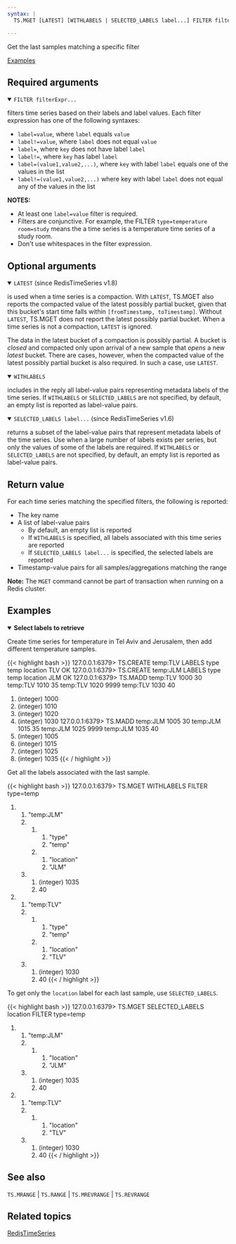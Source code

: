```yaml
---
syntax: |
  TS.MGET [LATEST] [WITHLABELS | SELECTED_LABELS label...] FILTER filterExpr...

---
```


Get the last samples matching a specific filter

[Examples](#examples)

## Required arguments

<details open>
<summary><code>FILTER filterExpr...</code></summary> 

filters time series based on their labels and label values. Each filter expression has one of the following syntaxes:

  - `label=value`, where `label` equals `value`
  - `label!=value`, where `label` does not equal `value`
  - `label=`, where `key` does not have label `label`
  - `label!=`, where `key` has label `label`
  - `label=(value1,value2,...)`, where `key` with label `label` equals one of the values in the list
  - `label!=(value1,value2,...)` where key with label `label` does not equal any of the values in the list

  <note><b>NOTES:</b> 
   - At least one `label=value` filter is required.
   - Filters are conjunctive. For example, the FILTER `type=temperature room=study` means the a time series is a temperature time series of a study room.
   - Don't use whitespaces in the filter expression.
   </note>
</details>

## Optional arguments

<details open>
<summary><code>LATEST</code> (since RedisTimeSeries v1.8)</summary> 

is used when a time series is a compaction. With `LATEST`, TS.MGET also reports the compacted value of the latest possibly partial bucket, given that this bucket's start time falls within `[fromTimestamp, toTimestamp]`. Without `LATEST`, TS.MGET does not report the latest possibly partial bucket. When a time series is not a compaction, `LATEST` is ignored.
  
The data in the latest bucket of a compaction is possibly partial. A bucket is _closed_ and compacted only upon arrival of a new sample that _opens_ a new _latest_ bucket. There are cases, however, when the compacted value of the latest possibly partial bucket is also required. In such a case, use `LATEST`.
</details>

<details open>
<summary><code>WITHLABELS</code></summary> 

includes in the reply all label-value pairs representing metadata labels of the time series. 
If `WITHLABELS` or `SELECTED_LABELS` are not specified, by default, an empty list is reported as label-value pairs.
</details>

<details open>
<summary><code>SELECTED_LABELS label...</code> (since RedisTimeSeries v1.6)</summary> 

returns a subset of the label-value pairs that represent metadata labels of the time series. 
Use when a large number of labels exists per series, but only the values of some of the labels are required. 
If `WITHLABELS` or `SELECTED_LABELS` are not specified, by default, an empty list is reported as label-value pairs.
</details>

## Return value

For each time series matching the specified filters, the following is reported:
- The key name
- A list of label-value pairs
  - By default, an empty list is reported
  - If `WITHLABELS` is specified, all labels associated with this time series are reported
  - If `SELECTED_LABELS label...` is specified, the selected labels are reported
- Timestamp-value pairs for all samples/aggregations matching the range

<note><b>Note:</b> The `MGET` command cannot be part of transaction when running on a Redis cluster.</note>

## Examples

<details open>
<summary><b>Select labels to retrieve</b></summary>

Create time series for temperature in Tel Aviv and Jerusalem, then add different temperature samples.

{{< highlight bash >}}
127.0.0.1:6379> TS.CREATE temp:TLV LABELS type temp location TLV
OK
127.0.0.1:6379> TS.CREATE temp:JLM LABELS type temp location JLM
OK
127.0.0.1:6379> TS.MADD temp:TLV 1000 30 temp:TLV 1010 35 temp:TLV 1020 9999 temp:TLV 1030 40
1) (integer) 1000
2) (integer) 1010
3) (integer) 1020
4) (integer) 1030
127.0.0.1:6379> TS.MADD temp:JLM 1005 30 temp:JLM 1015 35 temp:JLM 1025 9999 temp:JLM 1035 40
1) (integer) 1005
2) (integer) 1015
3) (integer) 1025
4) (integer) 1035
{{< / highlight >}}

Get all the labels associated with the last sample.

{{< highlight bash >}}
127.0.0.1:6379> TS.MGET WITHLABELS FILTER type=temp
1) 1) "temp:JLM"
   2) 1) 1) "type"
         2) "temp"
      2) 1) "location"
         2) "JLM"
   3) 1) (integer) 1035
      2) 40
2) 1) "temp:TLV"
   2) 1) 1) "type"
         2) "temp"
      2) 1) "location"
         2) "TLV"
   3) 1) (integer) 1030
      2) 40
{{< / highlight >}}

To get only the `location` label for each last sample, use `SELECTED_LABELS`.

{{< highlight bash >}}
127.0.0.1:6379> TS.MGET SELECTED_LABELS location FILTER type=temp
1) 1) "temp:JLM"
   2) 1) 1) "location"
         2) "JLM"
   3) 1) (integer) 1035
      2) 40
2) 1) "temp:TLV"
   2) 1) 1) "location"
         2) "TLV"
   3) 1) (integer) 1030
      2) 40
{{< / highlight >}}
</details>

## See also

`TS.MRANGE` | `TS.RANGE` | `TS.MREVRANGE` | `TS.REVRANGE`

## Related topics

[RedisTimeSeries](/docs/stack/timeseries)

